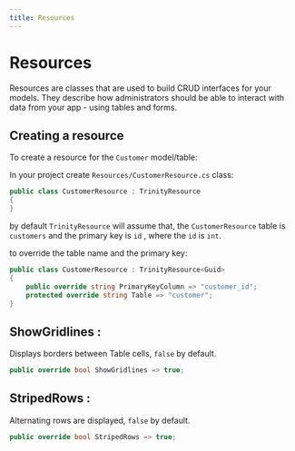 ```yaml
---
title: Resources
---
```

# Resources
Resources are classes that are used to build CRUD interfaces for your models. They describe how administrators should be
able to interact with data from your app - using tables and forms.

## Creating a resource

To create a resource for the `Customer` model/table:

In your project create `Resources/CustomerResource.cs` class:

```csharp
public class CustomerResource : TrinityResource
{
}
```

by default `TrinityResource` will assume that, the `CustomerResource` table is `customers` and the primary key is `id` ,
where the `id` is `int`.

to override the table name and the primary key:

```csharp
public class CustomerResource : TrinityResource<Guid>
{
    public override string PrimaryKeyColumn => "customer_id";
    protected override string Table => "customer";
}
```

## ShowGridlines :
Displays borders between Table cells, `false` by default. 

```csharp
public override bool ShowGridlines => true;
```

## StripedRows :
Alternating rows are displayed, `false` by default.

```csharp
public override bool StripedRows => true;
```